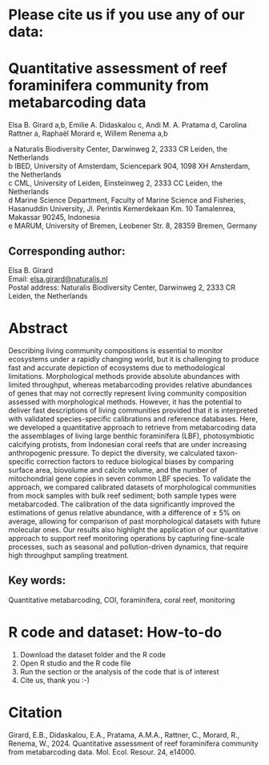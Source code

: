 # Please cite us if you use any of our data: 


# Quantitative assessment of reef foraminifera community from metabarcoding data

Elsa B. Girard a,b, Emilie A. Didaskalou c, Andi M. A. Pratama d, Carolina Rattner a, Raphaël Morard e, Willem Renema a,b


a Naturalis Biodiversity Center, Darwinweg 2, 2333 CR Leiden, the Netherlands\
b IBED, University of Amsterdam, Sciencepark 904, 1098 XH Amsterdam, the Netherlands\
c CML, University of Leiden, Einsteinweg 2, 2333 CC Leiden, the Netherlands\
d Marine Science Department, Faculty of Marine Science and Fisheries, Hasanuddin University, Jl. Perintis Kemerdekaan Km. 10 Tamalenrea, Makassar 90245, Indonesia\
e MARUM, University of Bremen, Leobener Str. 8, 28359 Bremen, Germany


## Corresponding author: 
Elsa B. Girard\
Email: elsa.girard@naturalis.nl\
Postal address: Naturalis Biodiversity Center, Darwinweg 2, 2333 CR Leiden, the Netherlands


# Abstract

Describing living community compositions is essential to monitor ecosystems under a rapidly changing world, but it is challenging to produce fast and accurate depiction of ecosystems due to methodological limitations. Morphological methods provide absolute abundances with limited throughput, whereas metabarcoding provides relative abundances of genes that may not correctly represent living community composition assessed with morphological methods. However, it has the potential to deliver fast descriptions of living communities provided that it is interpreted with validated species-specific calibrations and reference databases. Here, we developed a quantitative approach to retrieve from metabarcoding data the assemblages of living large benthic foraminifera (LBF), photosymbiotic calcifying protists, from Indonesian coral reefs that are under increasing anthropogenic pressure. To depict the diversity, we calculated taxon-specific correction factors to reduce biological biases by comparing surface area, biovolume and calcite volume, and the number of mitochondrial gene copies in seven common LBF species. To validate the approach, we compared calibrated datasets of morphological communities from mock samples with bulk reef sediment; both sample types were metabarcoded. The calibration of the data significantly improved the estimations of genus relative abundance, with a difference of ± 5% on average, allowing for comparison of past morphological datasets with future molecular ones. Our results also highlight the application of our quantitative approach to support reef monitoring operations by capturing fine-scale processes, such as seasonal and pollution-driven dynamics, that require high throughput sampling treatment.


## Key words: 
Quantitative metabarcoding, COI, foraminifera, coral reef, monitoring

# R code and dataset: How-to-do
1. Download the dataset folder and the R code
2. Open R studio and the R code file
3. Run the section or the analysis of the code that is of interest
4. Cite us, thank you :-)

# Citation

Girard, E.B., Didaskalou, E.A., Pratama, A.M.A., Rattner, C., Morard, R., Renema, W., 2024. Quantitative assessment of reef foraminifera community from metabarcoding data. Mol. Ecol. Resour. 24, e14000.
